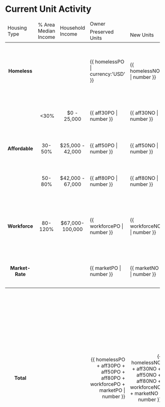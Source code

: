  
 <h1>Current Unit Activity</h1>           
<div ng-app="myApp" ng-controller="myCtrl">

<table cellspacing="0" style="border-color:black; width: 100%">
<tbody>
  <thead height="20" style="height:15pt">
    <td height="60" rowspan="2">Housing Type</td>
    <td rowspan="2" >% Area Median Income</td>
    <td rowspan="2" >Household Income</td>
    <td colspan="2">Owner</td>
    <td colspan="2">Renter</td>
    <td rowspan="2">Current YTD</td>
    <td rowspan="2">Annual Goal</td>
    <td rowspan="2">10-Year Goal</td>
  </tr>
  <tr height="40" style="height:30.0pt">
    <td height="40" >Preserved Units</td>
    <td>New Units</td>
    <td>Preserved Units</td>
    <td>New Units</td>
    </tr>
  </thead>
  <tr id="homelessRow" height="20" style="height:15.0pt">
    <td height="20" style="text-align:center"><b>Homeless</b></td>
    <td style="text-align:center"></td>
    <td style="text-align:center"></td>
    <td>{{ homelessPO | currency:'USD' }}</td>
    <td>{{ homelessNO | number }}</td>
    <td>{{ homelessPR | number }}</td>
    <td>{{ homelessNR | number }}</td>
    <td>{{ homelessPO + homelessNO + homelessPR + homelessNR | number }}</td>
    <td>250</td>
    <td>2,500</td>
  </tr>
  <tr class="affordableRow" height="20" style="height:15.0pt">
    	<td rowspan="3" style="text-align:center"><b>Affordable</b></td>
      <td style="text-align:center">&nbsp;&lt;30%</td>
      <td style="text-align:center">$0 - 25,000</td>
			<td>{{ aff30PO | number }}</td>
      <td>{{ aff30NO | number }}</td>
      <td>{{ aff30PR | number }}</td>
      <td>{{ aff30NR | number }}</td>
			<td>{{ aff30PO + aff30NO + aff30PR  + aff30NR | number}}</td>
			<td>3,940</td>
			<td>39,400</td>
		</tr>
		<tr class="affordableRow" height="22" style="height:16.5pt">
      <td style="text-align:center">30-50%</td>
      <td style="text-align:center">$25,000 - 42,000</td>
			<td>{{ aff50PO | number }}</td>
      <td>{{ aff50NO | number }}</td>
      <td>{{ aff50PR | number }}</td>
      <td>{{ aff50NR | number }}</td>
			<td>{{ aff50PO + aff50NO + aff50PR  + aff50NR | number}}</td>
			<td>1,220</td>
			<td>12,200</td>
		</tr>
		<tr class="affordableRow" height="22" style="height:16.5pt">
      <td style="text-align:center">50-80%</td>
      <td style="text-align:center">$42,000 - 67,000</td>
			<td>{{ aff80PO | number }}</td>
      <td>{{ aff80NO | number }}</td>
      <td>{{ aff80PR | number }}</td>
      <td>{{ aff80NR | number }}</td>
			<td>{{ aff80PO + aff80NO + aff80PR  + aff80NR | number}}</td>
			<td>1,940</td>
			<td>19,400</td>
		</tr>
    <tr class="workforceRow" height="20" style="height:15.0pt">
			<td style="text-align:center"><b>Workforce</b></td>
			<td style="text-align:center">80-120%</td>
			<td style="text-align:center">$67,000-100,000</td>
			<td>{{ workforcePO | number }}</td>
      <td>{{ workforceNO | number }}</td>
      <td>{{ workforcePR | number }}</td>
      <td>{{ workforceNR | number }}</td>
			<td>{{ workforcePO + workforceNO + workforcePR  + workforceNR | number}}</td>
			<td>1,150</td>
			<td>11,500</td>
    </tr>
    <tr class="marketRateRow" height="40" style="height:30.0pt">
			<td style="text-align:center"><b>Market-Rate</b></td>
			<td style="text-align:center"></td>
			<td></td>
      <td>{{ marketPO | number }}</td>
      <td>{{ marketNO | number }}</td>
      <td>{{ marketPR | number }}</td>
      <td>{{ marketNR | number }}</td>
			<td>{{ marketPO + marketNO + marketPR  + marketNR | number}}</td>
			<td>1,500</td>
			<td>15,000</td>
    </tr>
    <tfoot height="20" style="height:15.0pt">
			<td style="text-align:center"><b>Total</b></td>
			<td></td>
			<td></td>
			<td style="text-align:right">{{ homelessPO + aff30PO + aff50PO + aff80PO + workforcePO + marketPO | number }}</td>
			<td style="text-align:right">{{ homelessNO + aff30NO + aff50NO + aff80NO + workforceNO + marketNO | number }}</td>
			<td style="text-align:right">{{ homelessPR + aff30PR + aff50PR + aff80PR + workforcePR + marketPR | number }}</td>
			<td style="text-align:right">{{ homelessNR + aff30NR + aff50NR + aff80NR + workforceNR + marketNR | number }}</td>
			<td style="text-align:right">{{ homelessPO + aff30PO + aff50PO + aff80PO + workforcePO + marketPO + homelessNO + aff30NO + aff50NO + aff80NO + workforceNO + marketNO + homelessPR + aff30PR + aff50PR + aff80PR + workforcePR + marketPR + homelessNR + aff30NR + aff50NR + aff80NR + workforceNR + marketNR | number }}</td>
			<td style="text-align:right">10,000</td>
			<td style="text-align:right">100,000</td>
    </tfoots>
</tbody>
</table>

